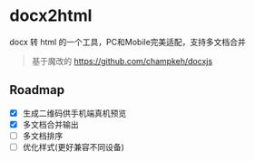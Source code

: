 # docx2html

docx 转 html 的一个工具，PC和Mobile完美适配，支持多文档合并

> 基于魔改的 https://github.com/champkeh/docxjs

## Roadmap
- [x] 生成二维码供手机端真机预览
- [x] 多文档合并输出
- [ ] 多文档排序
- [ ] 优化样式(更好兼容不同设备)
